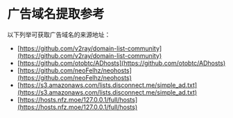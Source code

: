 广告域名提取参考
=============

以下列举可获取广告域名的来源地址：

- [https://github.com/v2ray/domain-list-community](https://github.com/v2ray/domain-list-community)
- [https://github.com/otobtc/ADhosts](https://github.com/otobtc/ADhosts)
- [https://github.com/neoFelhz/neohosts](https://github.com/neoFelhz/neohosts)
- [https://s3.amazonaws.com/lists.disconnect.me/simple_ad.txt](https://s3.amazonaws.com/lists.disconnect.me/simple_ad.txt)
- [https://hosts.nfz.moe/127.0.0.1/full/hosts](https://hosts.nfz.moe/127.0.0.1/full/hosts)
